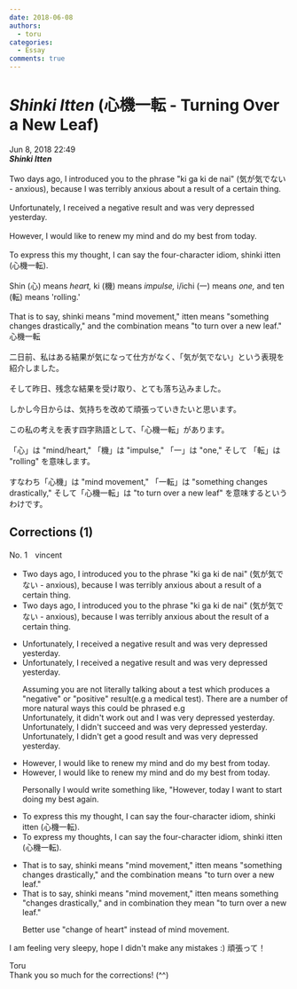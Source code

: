 ```yaml
---
date: 2018-06-08
authors:
  - toru
categories:
  - Essay
comments: true
---
```


# <strong><em>Shinki Itten</strong></em> (心機一転 - Turning Over a New Leaf)
<div class="date">Jun 8, 2018 22:49</div>
<div id="post"><div id="body_show_ori">
<strong><em>Shinki Itten</strong></em><br/><br/>Two days ago, I introduced you to the phrase "ki ga ki de nai" (気が気でない - anxious), because I was terribly anxious about a result of a certain thing.<br/><br/>Unfortunately, I received a negative result and was very depressed yesterday.<br/><br/>However, I would like to renew my mind and do my best from today.<br/><br/>To express this my thought, I can say the four-character idiom, shinki itten (心機一転).<br/><br/>Shin (心) means <em>heart,</em> ki (機) means <em>impulse,</em> i/ichi (一) means <em>one,</em> and ten (転) means 'rolling.'<br/><br/>That is to say, shinki means "mind movement," itten means "something changes drastically," and the combination means "to turn over a new leaf."
</div></div>

<!-- more -->

<div id="post_ja"><div id="body_show_mo">
心機一転<br/><br/>二日前、私はある結果が気になって仕方がなく、「気が気でない」という表現を紹介しました。<br/><br/>そして昨日、残念な結果を受け取り、とても落ち込みました。<br/><br/>しかし今日からは、気持ちを改めて頑張っていきたいと思います。<br/><br/>この私の考えを表す四字熟語として、「心機一転」があります。<br/><br/>「心」は "mind/heart," 「機」は "impulse," 「一」は "one," そして 「転」は "rolling" を意味します。<br/><br/>すなわち「心機」は "mind movement," 「一転」は "something changes drastically," そして「心機一転」は "to turn over a new leaf" を意味するというわけです。 
</div></div>

## Corrections (1)
<div id="block"><div class="first_name"> No. 1　<span class="just_name">vincent</span></div><div id="block2">
<ul class="correction_field">
<li class="incorrect">Two days ago, I introduced you to the phrase "ki ga ki de nai" (気が気でない - anxious), because I was terribly anxious about a result of a certain thing.</li>
<li class="corrected correct">
Two days ago, I introduced you to the phrase "ki ga ki de nai" (気が気でない - anxious), because I was terribly anxious about the result of a certain thing.
</li>
</ul>
<ul class="correction_field">
<li class="incorrect">Unfortunately, I received a negative result and was very depressed yesterday.</li>
<li class="corrected correct">
Unfortunately, I received a negative result and was very depressed yesterday.
<p class="correction_comment">Assuming you are not literally talking about a test which produces a "negative" or "positive" result(e.g a medical test). There are  a number of more natural ways this could be phrased e.g<br/>Unfortunately, it didn't work out and I was very depressed yesterday.<br/>Unfortunately, I didn't succeed and was very depressed yesterday.<br/>Unfortunately, I didn't get a good result and was very depressed yesterday.</p>
</li>
</ul>
<ul class="correction_field">
<li class="incorrect">However, I would like to renew my mind and do my best from today.</li>
<li class="corrected correct">
However, I would like to renew my mind and do my best from today.
<p class="correction_comment">Personally I would write something like, "However, today I want to start doing my best again.</p>
</li>
</ul>
<ul class="correction_field">
<li class="incorrect">To express this my thought, I can say the four-character idiom, shinki itten (心機一転).</li>
<li class="corrected correct">
To express my thoughts, I can say the four-character idiom, shinki itten (心機一転).
</li>
</ul>
<ul class="correction_field">
<li class="incorrect">That is to say, shinki means "mind movement," itten means "something changes drastically," and the combination means "to turn over a new leaf."</li>
<li class="corrected correct">
That is to say, shinki means "mind movement," itten means something "changes drastically," and in combination they mean "to turn over a new leaf."
<p class="correction_comment">Better use "change of heart" instead of mind movement.</p>
</li>
</ul>
<p class="comment_small">
 I am feeling very sleepy, hope I didn't make any mistakes :) 頑張って！
</p>

</div><div class="name"><span class="just_name">Toru</span><br>
Thank you so much for the corrections! (^^)
</div>
</div>
